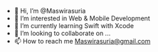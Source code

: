 - 👋 Hi, I’m @Maswirasuria
- 👀 I’m interested in Web & Mobile Development
- 🌱 I’m currently learning Swift with Xcode
- 💞️ I’m looking to collaborate on ...
- 📫 How to reach me Maswirasuria@gmail.com

<!---
Maswirasuria/Maswirasuria is a ✨ special ✨ repository because its `README.md` (this file) appears on your GitHub profile.
You can click the Preview link to take a look at your changes.
--->

